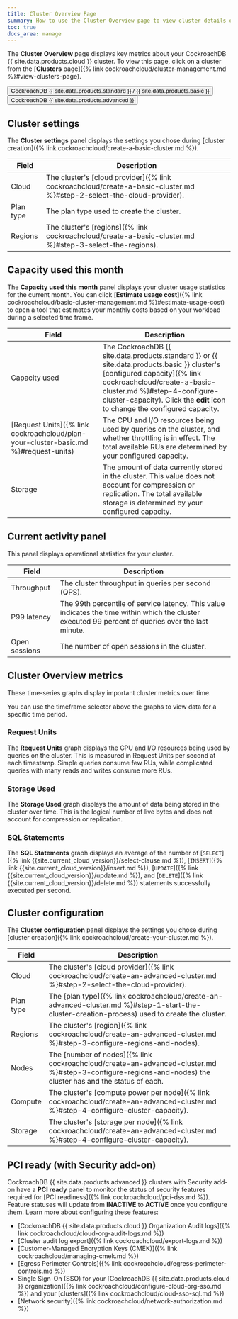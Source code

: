 ```yaml
---
title: Cluster Overview Page
summary: How to use the Cluster Overview page to view cluster details on CockroachDB Cloud.
toc: true
docs_area: manage
---
```


The **Cluster Overview** page displays key metrics about your CockroachDB {{ site.data.products.cloud }} cluster. To view this page, click on a cluster from the [**Clusters** page]({% link cockroachcloud/cluster-management.md %}#view-clusters-page).

<div class="filters clearfix">
  <button class="filter-button page-level" data-scope="standard">CockroachDB {{ site.data.products.standard }} / {{ site.data.products.basic }}</button>
  <button class="filter-button page-level" data-scope="advanced">CockroachDB {{ site.data.products.advanced }}</button>
</div>

<section class="filter-content" markdown="1" data-scope="standard">

## Cluster settings

The **Cluster settings** panel displays the settings you chose during [cluster creation]({% link cockroachcloud/create-a-basic-cluster.md %}).

| Field     | Description                                                                                             |
|-----------|---------------------------------------------------------------------------------------------------------|
| Cloud     | The cluster's [cloud provider]({% link cockroachcloud/create-a-basic-cluster.md %}#step-2-select-the-cloud-provider). |
| Plan type | The plan type used to create the cluster.                                                               |
| Regions    | The cluster's [regions]({% link cockroachcloud/create-a-basic-cluster.md %}#step-3-select-the-regions).         |

## Capacity used this month

The **Capacity used this month** panel displays your cluster usage statistics for the current month. You can click [**Estimate usage cost**]({% link cockroachcloud/basic-cluster-management.md %}#estimate-usage-cost) to open a tool that estimates your monthly costs based on your workload during a selected time frame.

| Field         | Description                                                                                                                                                                                                                                                                      |
|---------------|----------------------------------------------------------------------------------------------------------------------------------------------------------------------------------------------------------------------------------------------------------------------------------|
| Capacity used   | The CockroachDB {{ site.data.products.standard }} or {{ site.data.products.basic }} cluster's [configured capacity]({% link cockroachcloud/create-a-basic-cluster.md %}#step-4-configure-cluster-capacity). Click the **edit** icon to change the configured capacity.                                                                                                         |
| [Request Units]({% link cockroachcloud/plan-your-cluster-basic.md %}#request-units) | The CPU and I/O resources being used by queries on the cluster, and whether throttling is in effect. The total available RUs are determined by your configured capacity.              |
| Storage       | The amount of data currently stored in the cluster. This value does not account for compression or replication. The total available storage is determined by your configured capacity. |


## Current activity panel

This panel displays operational statistics for your cluster.

| Field               | Description                                                                                                                                         |
|---------------------|-----------------------------------------------------------------------------------------------------------------------------------------------------|
| Throughput          | The cluster throughput in queries per second (QPS).                                                                                                 |
| P99 latency         | The 99th percentile of service latency. This value indicates the time within which the cluster executed 99 percent of queries over the last minute. |                                                                             |
| Open sessions       | The number of open sessions in the cluster.                                                                                                         |

## Cluster Overview metrics

These time-series graphs display important cluster metrics over time.

You can use the timeframe selector above the graphs to view data for a specific time period.

### Request Units

The **Request Units** graph displays the CPU and I/O resources being used by queries on the cluster. This is measured in Request Units per second at each timestamp. Simple queries consume few RUs, while complicated queries with many reads and writes consume more RUs.

### Storage Used

The **Storage Used** graph displays the amount of data being stored in the cluster over time. This is the logical number of live bytes and does not account for compression or replication.

### SQL Statements

The **SQL Statements** graph displays an average of the number of [`SELECT`]({% link {{site.current_cloud_version}}/select-clause.md %}), [`INSERT`]({% link {{site.current_cloud_version}}/insert.md %}), [`UPDATE`]({% link {{site.current_cloud_version}}/update.md %}), and [`DELETE`]({% link {{site.current_cloud_version}}/delete.md %}) statements successfully executed per second.

</section>

<section class="filter-content" markdown="1" data-scope="advanced">

## Cluster configuration

The **Cluster configuration** panel displays the settings you chose during [cluster creation]({% link cockroachcloud/create-your-cluster.md %}).

| Field     | Description                                                                                             |
|-----------|---------------------------------------------------------------------------------------------------------|
| Cloud     | The cluster's [cloud provider]({% link cockroachcloud/create-an-advanced-cluster.md %}#step-2-select-the-cloud-provider). |
| Plan type | The [plan type]({% link cockroachcloud/create-an-advanced-cluster.md %}#step-1-start-the-cluster-creation-process) used to create the cluster.                                                           |
| Regions   | The cluster's [region]({% link cockroachcloud/create-an-advanced-cluster.md %}#step-3-configure-regions-and-nodes).         |
| Nodes     | The [number of nodes]({% link cockroachcloud/create-an-advanced-cluster.md %}#step-3-configure-regions-and-nodes) the cluster has and the status of each. |
| Compute   | The cluster's [compute power per node]({% link cockroachcloud/create-an-advanced-cluster.md %}#step-4-configure-cluster-capacity).         |
| Storage   | The cluster's [storage per node]({% link cockroachcloud/create-an-advanced-cluster.md %}#step-4-configure-cluster-capacity).         |

## PCI ready (with Security add-on)

CockroachDB {{ site.data.products.advanced }} clusters with Security add-on have a **PCI ready** panel to monitor the status of security features required for [PCI readiness]({% link cockroachcloud/pci-dss.md %}). Feature statuses will update from **INACTIVE** to **ACTIVE** once you configure them. Learn more about configuring these features:

- [CockroachDB {{ site.data.products.cloud }} Organization Audit logs]({% link cockroachcloud/cloud-org-audit-logs.md %})
- [Cluster audit log export]({% link cockroachcloud/export-logs.md %})
- [Customer-Managed Encryption Keys (CMEK)]({% link cockroachcloud/managing-cmek.md %})
- [Egress Perimeter Controls]({% link cockroachcloud/egress-perimeter-controls.md %})
- Single Sign-On (SSO) for your [CockroachDB {{ site.data.products.cloud }} organization]({% link cockroachcloud/configure-cloud-org-sso.md %}) and your [clusters]({% link cockroachcloud/cloud-sso-sql.md %})
- [Network security]({% link cockroachcloud/network-authorization.md %})

</section>
